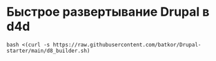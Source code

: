 # Быстрое развертывание Drupal в d4d
```bash <(curl -s https://raw.githubusercontent.com/batkor/Drupal-starter/main/d8_builder.sh)```
